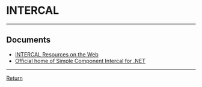 # INTERCAL

---

## Documents

- [INTERCAL Resources on the Web](https://www.muppetlabs.com/~breadbox/intercal/)
- [Official home of Simple Component Intercal for .NET](https://github.com/jawhitti/INTERCAL)

---

[Return](./../readme.md)
